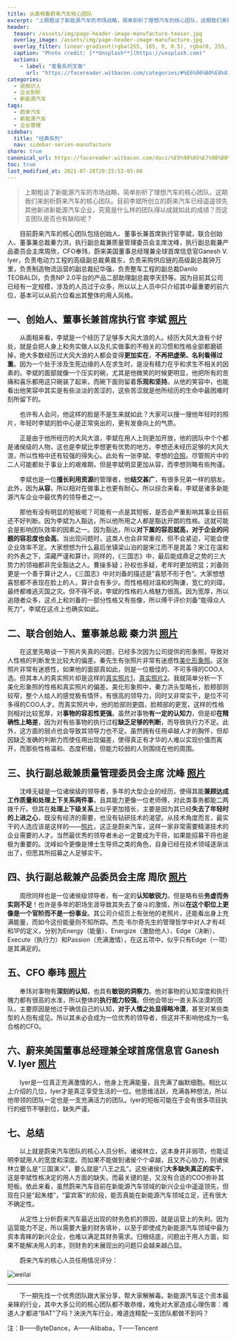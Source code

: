 ```yaml
---
title: 从面相看蔚来汽车核心团队
excerpt: "上期粗谈了新能源汽车的市场战略，简单剖析了理想汽车的核心团队，这期我们来剖析蔚来汽车的核心团队。"
header:
  teaser: /assets/img/page-header-image-manufacture-teaser.jpg
  overlay_image: /assets/img/page-header-image-manufacture.jpg
  overlay_filter: linear-gradient(rgba(255, 165, 0, 0.5), rgba(0, 255, 255, 0.5))
  caption: "Photo credit: [**Unsplash**](https://unsplash.com)"
  actions:
    - label: "查看系列文章"
      url: "https://facereader.witbacon.com/categories/#%E6%96%B0%E8%83%BD%E6%BA%90%E6%B1%BD%E8%BD%A6"
categories:
  - 阅相识人
  - 企业剖析
  - 新能源汽车
tags: 
  - 蔚来汽车
  - 新能源汽车
  - 企业管理
sidebar:
  title: "经典系列"
  nav: sidebar-series-manufacture
share: true
canonical_url: https://facereader.witbacon.com/docs/%E9%98%85%E7%9B%B8%E8%AF%86%E4%BA%BA/%E4%BC%81%E4%B8%9A%E5%89%96%E6%9E%90/%E6%96%B0%E8%83%BD%E6%BA%90%E6%B1%BD%E8%BD%A6/NEV-nio/
toc: true
last_modified_at: 2021-07-28T20:25:52-05:00
---
```

> ​	上期粗谈了新能源汽车的市场战略，简单剖析了理想汽车的核心团队，这期我们来剖析蔚来汽车的核心团队。目前李斌所创立的蔚来汽车已经遥遥领先其他新进新能源汽车企业，究竟是什么样的团队得以成就如此的成绩？而这支团队是否也有缺陷呢？

&emsp;&emsp;目前蔚来汽车的核心团队包括创始人、董事长兼首席执行官李斌，联合创始人、董事兼总裁秦力洪，执行副总裁兼质量管理委员会主席沈峰，执行副总裁兼产品委员会主席周欣，CFO奉玮，蔚来美国董事总经理兼全球首席信息官Ganesh V. Iyer，负责电动力工程的高级副总裁黄晨东，负责采购供应链的高级副总裁钟万里，负责制造物流运营的副总裁纪华强，负责整车工程的副总裁Danilo TEOBALDI，负责NP 2.0平台的产品二部助理副总裁李天舒等。因为目前其公司已经有一定规模，涉及的人员过于众多，所以以上人员中只介绍其中最重要的前六位，基本可以从前六位看出其整体的用人风格。

## 一、创始人、董事长兼首席执行官 李斌 [照片](https://cdn.jsdelivr.net/gh/kewtgh/PicSunflowers@main/img/李斌.jpg)

&emsp;&emsp;从面相来看，李斌是一个经历了足够多大风大浪的人。经历大风大浪有个好处，就是会把人身上和务实做人以及扎实做事的不相关的习惯和性格全部都磨砺掉，绝大多数经历过大风大浪的人都会变得**更加实在**，**不再把虚荣、名利看得过重**。因为一个处于涉及生死边缘的人在求生时，是没有精力在乎和求生不相关的因素的。李斌的面部就像一个压实的碗，尤其是他微笑的时候更明显，他把所有的苦痛和喜乐都用这只碗装了起来，而碗下面则留着**乐观和坚持**。从他的笑容中，也能看出他笑容中其实是有些淡淡的苦涩的，这些苦涩就是他所经历的生命中最困难时刻所留下的。

&emsp;&emsp;也许有人会问，他这样的脸是不是生来就如此？大家可以搜一搜他年轻时的照片，年轻时李斌的脸中心是正常突出的，更有发奋向上的气质。

&emsp;&emsp;正是由于他所经历的大风大浪，李斌在用人上则更加开放，他的团队中个个都是诸侯级的人物，这也是李斌比李想更有优势的地方。李想还未经历足够的大风大浪，所以性格中还有较强的得失心。此处有一张李斌、李想的[合照](https://cdn.jsdelivr.net/gh/kewtgh/PicSunflowers@main/img/李斌&李想&何小鹏.jpeg)。尽管照片中的二人可能都处于事业上的艰难期，但是李斌明显更加从容，而李想则略有些拘谨。

&emsp;&emsp;李斌也是一位**擅长利用资源**的管理者，他**结交甚广**，有很多兄弟一样的朋友。此外，因为**从容**，所以相对在做事上也更有耐心。所以综合来看，李斌是诸多新能源汽车企业中最优秀的领导者之一。

&emsp;&emsp;那他有没有明显的短板呢？可能有一点是其短板，是否会严重影响其事业目前还不好判断。因为李斌为人豁达，所以他所用之人都是豁达开朗的性格。这就可能会是影响团队效率的因素之一。因为豁达，所以**对下属的容忍就高，对于企业的问题的容忍度也会高**。当出现问题时，这类人也会非常重视，但不会紧迫，可能会使企业效率不足。大家想想为什么最后坐镇梁山泊的是宋江而不是晁盖？宋江在温和的外表之下，深藏严谨和算计。同样的，《三国志》中，最后能成鼎足之势的三大势力的领袖都非完全豁达之人。曹操多疑；孙权也多疑，老年时更加明显；刘备则更是一个善于算计之人，《三国志》中对刘备的描述是“喜怒不形于色”。大家想想喜怒都不表现在脸上的人，算计会有多少。而性格相对温和的陶谦，宽仁的刘璋，最终都难逃灭国之灾。但不得不说，李斌的性格的人格魅力很高。因为宽厚，所以追随者众多，这点上和刘备的一部分性格又有些像，所以傅干评价刘备“能得众人死力”，李斌在这点上也确实如此。

## 二、联合创始人、董事兼总裁 秦力洪 [照片](https://cdn.jsdelivr.net/gh/kewtgh/PicSunflowers@main/img/秦力洪2.png)

&emsp;&emsp;在这里先略谈一下照片失真的问题，已经多次因为公司提供的形象照，导致对人性格的判断发生比较大的偏差。秦先生有张照片非常有迷惑性[美化形象照](https://cdn.jsdelivr.net/gh/kewtgh/PicSunflowers@main/img/秦力洪.jpg)。这张照片非常有迷惑性，如果他的面部真如此，则是一位极佳的、不可多得的COO人选。但其本人的真实照片却是这样的[真实照片1](https://cdn.jsdelivr.net/gh/kewtgh/PicSunflowers@main/img/秦力洪3.png)，[真实照片2](https://cdn.jsdelivr.net/gh/kewtgh/PicSunflowers@main/img/秦力洪4.jpg)。我就简单分析一下美化形象照的性格和真实照片的偏差。美化形象照中，秦力洪头型略长，脸颊部则较窄，整个人给人的感觉极有情怀，有很高的领导力，同时又非常实干，是位不可多得的COO人才。而真实照片中，他的脸部则更圆，脸颊部的更宽，这样的性格则相对比较宽厚，对**事物的容忍性更强**。虽然对事物**有一定的认知力**，但是却**在精确性上略差**，因为对有些事物的执行过程**缺乏足够的判断**，而导致执行力不足。此外，这方面的弱点也会导致其领导力也不足。虽然拥有任用卓越人才的胸怀，但却因缺乏准确的判断力而使任用出现偏差，使得真正有才华的人难以实现价值而离开，而那些性格温和、态度积极，但能力较弱的人则围绕在他的周围。

## 三、执行副总裁兼质量管理委员会主席 沈峰 [照片](https://cdn.jsdelivr.net/gh/kewtgh/PicSunflowers@main/img/沈峰.jpg)

&emsp;&emsp;沈峰无疑是一位诸侯级的领导者，多年的大型企业的经历，使得其能**兼顾达成工作质量和处理上下关系两件事**，且其能力更像一位老师傅，对此类事务都能二两拨千斤。但其在**处理上下级关系**上似乎更加擅长，主要是因为其已经**失去了年轻时的上进之心**，既没有经济的需要，也没有钻研技术的渴望。从技术角度而言，最实干的人选应该是这样的——[照片](https://cdn.jsdelivr.net/gh/kewtgh/PicSunflowers@main/img/梁孟松.jpg)，这正是蔚来汽车，这样一家非常需要精湛技术的企业需要的人才。当然最优秀的领导者未必一定要成为干将，如果能招募干将也是极为重要的。沈峰如今更像是博士生导师之类的角色，自身已经在技术领域逐渐淡出了，但愿其所招募之人足够实干。

## 四、执行副总裁兼产品委员会主席 周欣 [照片](https://cdn.jsdelivr.net/gh/kewtgh/PicSunflowers@main/img/周欣.jpg)

&emsp;&emsp;周欣同样也是一位诸侯级领导者，有一定的**认知敏锐力**。但是略有些**务虚而务实则不足**！也许是多年的职场生涯导致其失去了奋斗的激情，所以**在这个职位上更像是一个官阶而不是一份事业**。其公司介绍页上有张他的老照片，还能看出身上充满能量，而如今这份能量则不知所踪。杰克·韦尔奇先生的管理哲学中对人才有4E和1P的定义，分别为Energy（能量）、Energize（激励他人）、Edge（决断）、Execute（执行力）和Passion（充满激情），在这五项中，似乎只有Edge（一项）是其满足的。

## 五、CFO 奉玮 [照片](https://cdn.jsdelivr.net/gh/kewtgh/PicSunflowers@main/img/奉玮.jpg)

&emsp;&emsp;奉玮对事物有**深刻的认知**，也具有**敏锐的洞察力**。他对事物的认知深度和执行魄力都有很高的水准，所以整体的**执行能力较强**。但他会带出一直关系淡漠的团队，主要原因是他过于确信自己的认知，**对于人情之处显得略冷漠**，甚至对某些类型的人抱有成见。所以其未必会成为一位优秀的领导者，但这并不影响他成为一名合格的CFO。

## 六、蔚来美国董事总经理兼全球首席信息官 Ganesh V. Iyer [照片](https://cdn-app.nio.com/user/2019/11/28/35326dc4-7bf7-4a11-b0ff-df74e706320e.jpeg)

&emsp;&emsp;Iyer是一位真正充满激情的人，他身上充满能量，且充满了幽默细胞。相比以上介绍的几位，Iyer才是真正享受生活的一位。他思维活跃，充满各种想法，所以他带领的团队一定也是一支充满活力的团队。Iyer的短板可能在于会有很多项目执行的细节不够到位，缺失严谨。

## 七、总结

&emsp;&emsp;以上就是蔚来汽车团队的核心人员分析。诸侯林立，这本身并非弱项，也能证明李斌用人的宽度和深度。而如果不能做到诸侯个个卓越，且又齐心协力，则诸侯林立要么是“三国演义”，要么就是“八王之乱”。这些诸侯们**大多缺失真正的实干**，这是李斌性格决定的用人方面的缺失。而最关键的是，又没有合适的COO弥补其短板。依此来看，虽然蔚来汽车目前在新能源汽车领域的新兴企业中遥遥领先，但现在只是“起朱楼”，“宴宾客”的阶段，能否真能在新能源汽车领域立足，还有很大不确定性。

&emsp;&emsp;从定性上分析蔚来汽车最近出现的财务危机的原因，就是运营上的失利。因为运营能力不足，所以需要大量的财务填补，以至于即使成为新能源汽车领域中最为资本青睐的新兴企业，也难以满足其财务需求。归根结底，问题出于用人方面，如果不能解决用人的本，则财务的末展现出的问题只会越来越凸显。

&emsp;&emsp;蔚来汽车的核心人员任用情况评分：

![weilai](https://cdn.jsdelivr.net/gh/kewtgh/PicSunflowers@main/img/weilai.png)

---

&emsp;&emsp;下一期先找一个优秀团队跟大家分享，帮大家解解毒。新能源汽车这个资本最亲睐的行业，其中大多公司的核心团队都不敢恭维，难免对大家造成心理伤害：难道人才都进“BAT”了吗？泱泱汽车行业，难道连精配一支团队都做不到吗？

注：B——ByteDance，A——Alibaba，T——Tencent
